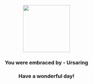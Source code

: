 <p align="center">
    <img src="https://raw.githubusercontent.com/PokeAPI/sprites/master/sprites/pokemon/217.png" width="150" height="150">
</p>
<h3 align="center">You were embraced by - <b>Ursaring</b></h3>
<h3 align="center">Have a wonderful day!</h3>
